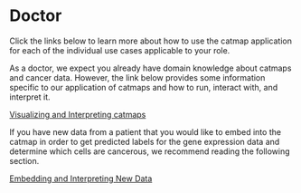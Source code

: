 # Doctor
Click the links below to learn more about how to use the catmap application for each of the individual use cases applicable to your role. 

As a doctor, we expect you already have domain knowledge about catmaps and cancer data. However, the link below provides some information specific to our application of catmaps and how to run, interact with, and interpret it.

[Visualizing and Interpreting catmaps](use_cases/visualizing_and_interpreting_cancer_datasets.md.md.md) 

If you have new data from a patient that you would like to embed into the catmap in order to get predicted labels for the gene expression data and determine which cells are cancerous, we recommend reading the following section.

[Embedding and Interpreting New Data](use_cases/embedding_and_interpreting_new_data.md.md.md) 
